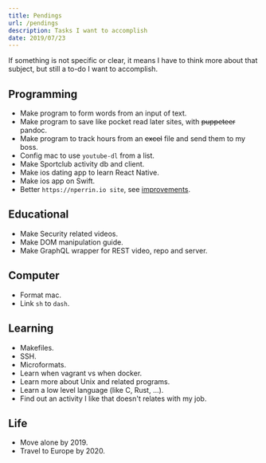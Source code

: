 ```yaml
---
title: Pendings
url: /pendings
description: Tasks I want to accomplish
date: 2019/07/23
---
```


If something is not specific or clear, it means I have to think more about that subject, but still a to-do I want to accomplish.

## Programming

- Make program to form words from an input of text.
- Make program to save like pocket read later sites, with ~~puppeteer~~ pandoc.
- Make program to track hours from an ~~excel~~ file and send them to my boss.
- Config mac to use `youtube-dl` from a list.
- Make Sportclub activity db and client.
- Make ios dating app to learn React Native.
- Make ios app on Swift.
- Better `https://nperrin.io site`, see [improvements](/site-improvements).

## Educational

- Make Security related videos.
- Make DOM manipulation guide.
- Make GraphQL wrapper for REST video, repo and server.

## Computer

- Format mac.
- Link `sh` to `dash`.

## Learning

- Makefiles.
- SSH.
- Microformats.
- Learn when vagrant vs when docker.
- Learn more about Unix and related programs.
- Learn a low level language (like C, Rust, ...).
- Find out an activity I like that doesn't relates with my job.

## Life

- Move alone by 2019.
- Travel to Europe by 2020.

